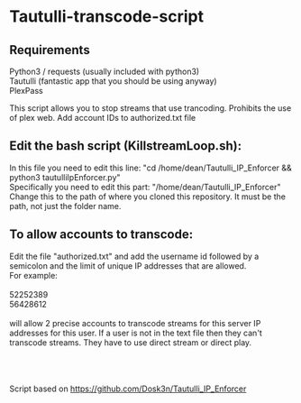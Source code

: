 # Tautulli-transcode-script


## Requirements

Python3 / requests (usually included with python3)<br>
Tautulli (fantastic app that you should be using anyway)<br>
PlexPass

This script allows you to stop streams that use trancoding.
Prohibits the use of plex web.
Add account IDs to authorized.txt file

## Edit the bash script (KillstreamLoop.sh):

In this file you need to edit this line: "cd /home/dean/Tautulli_IP_Enforcer && python3 tautulliIpEnforcer.py" <br>
Specifically you need to edit this part: "/home/dean/Tautulli_IP_Enforcer" <br>
Change this to the path of where you cloned this repository. It must be the path, not just the folder name.

## To allow accounts to transcode:

Edit the file "authorized.txt" and add the username id followed by a semicolon and the limit of unique IP addresses that are allowed. <br>For example:<br><br>52252389<br>56428612<br><br>will allow 2 precise accounts to transcode streams for this server IP addresses for this user. If a user is not in the text file then they can't transcode streams. They have to use direct stream or direct play.

<br><br><br>
Script based on https://github.com/Dosk3n/Tautulli_IP_Enforcer
